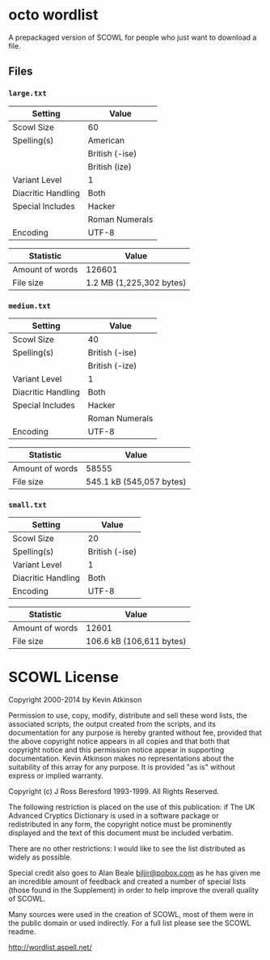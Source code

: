 octo wordlist
=============

A prepackaged version of SCOWL for people who just want to download a file.

Files
-----

### `large.txt`

| Setting            | Value          |
|--------------------|----------------|
| Scowl Size         | 60             |
| Spelling(s)        | American       |
|                    | British (-ise) |
|                    | British (ize)  |
| Variant Level      | 1              |
| Diacritic Handling | Both           |
| Special Includes   | Hacker         |
|                    | Roman Numerals |
| Encoding           | UTF-8          |

| Statistic          | Value                    |
|--------------------|--------------------------|
| Amount of words    | 126601                   |
| File size          | 1.2 MB (1,225,302 bytes) |

### `medium.txt`

| Setting            | Value          |
|--------------------|----------------|
| Scowl Size         | 40             |
| Spelling(s)        | British (-ise) |
|                    | British (-ize) |
| Variant Level      | 1              |
| Diacritic Handling | Both           |
| Special Includes   | Hacker         |
|                    | Roman Numerals |
| Encoding           | UTF-8          |

| Statistic          | Value                    |
|--------------------|--------------------------|
| Amount of words    | 58555                    |
| File size          | 545.1 kB (545,057 bytes) |

### `small.txt`

| Setting            | Value          |
|--------------------|----------------|
| Scowl Size         | 20             |
| Spelling(s)        | British (-ise) |
| Variant Level      | 1              |
| Diacritic Handling | Both           |
| Encoding           | UTF-8          |

| Statistic          | Value                    |
|--------------------|--------------------------|
| Amount of words    | 12601                    |
| File size          | 106.6 kB (106,611 bytes) |


SCOWL License
=============
Copyright 2000-2014 by Kevin Atkinson

  Permission to use, copy, modify, distribute and sell these word
  lists, the associated scripts, the output created from the scripts,
  and its documentation for any purpose is hereby granted without fee,
  provided that the above copyright notice appears in all copies and
  that both that copyright notice and this permission notice appear in
  supporting documentation. Kevin Atkinson makes no representations
  about the suitability of this array for any purpose. It is provided
  "as is" without express or implied warranty.

Copyright (c) J Ross Beresford 1993-1999. All Rights Reserved.

  The following restriction is placed on the use of this publication:
  if The UK Advanced Cryptics Dictionary is used in a software package
  or redistributed in any form, the copyright notice must be
  prominently displayed and the text of this document must be included
  verbatim.

  There are no other restrictions: I would like to see the list
  distributed as widely as possible.

Special credit also goes to Alan Beale <biljir@pobox.com> as he has
given me an incredible amount of feedback and created a number of
special lists (those found in the Supplement) in order to help improve
the overall quality of SCOWL.

Many sources were used in the creation of SCOWL, most of them were in
the public domain or used indirectly.  For a full list please see the
SCOWL readme.

http://wordlist.aspell.net/
